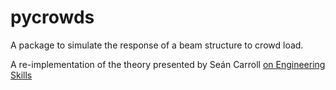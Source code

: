 # pycrowds

A package to simulate the response of a beam structure to crowd load.

A re-implementation of the theory presented by Seán Carroll [on Engineering Skills](https://www.engineeringskills.com/project/simulating-crowd-induced-vibrations-using-the-duhamel-integral/the-duhamel-integral)

